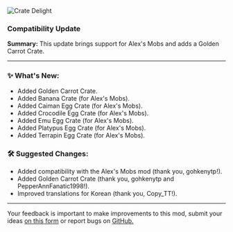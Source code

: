 <p align="left"><img src="https://cdn.modrinth.com/data/9rlXSyLg/images/c741ee61d02d1d45dd85222e826e3e6dd787e837.png" alt="Crate Delight">

<h3>Compatibility Update</h3>
<p><b>Summary:</b> This update brings support for Alex's Mobs and adds a Golden Carrot Crate.</p>
<hr/>

<h3>✨ What's New:</h3>
<ul>
  <li>Added Golden Carrot Crate.</li>
  <li>Added Banana Crate (for Alex's Mobs).</li>
  <li>Added Caiman Egg Crate (for Alex's Mobs).</li>
  <li>Added Crocodile Egg Crate (for Alex's Mobs).</li>
  <li>Added Emu Egg Crate (for Alex's Mobs).</li>
  <li>Added Platypus Egg Crate (for Alex's Mobs).</li>
  <li>Added Terrapin Egg Crate (for Alex's Mobs).</li>
</ul>

<h3>🛠️ Suggested Changes:</h3>
<ul>
  <li>Added compatibility with the Alex's Mobs mod (thank you, gohkenytp!).</li>
  <li>Added Golden Carrot Crate (thank you, gohkenytp and PepperAnnFanatic1998!).</li>
  <li>Improved translations for Korean (thank you, Copy_TT!).</li>
</ul>
<hr/>

<p>Your feedback is important to make improvements to this mod, submit your ideas <a href="https://forms.gle/1rHcPN5v4k8nE9fr5">on this form</a> or report bugs on <a href="https://github.com/axperty/cratedelight-forge">GitHub.</a></p>
